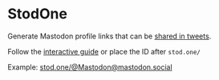 # StodOne

Generate Mastodon profile links that can be [shared in tweets](https://www.bbc.com/news/technology-63999452).

Follow the [interactive guide](https://stod.one/) or place the ID after `stod.one/`

Example: [stod.one/@Mastodon@mastodon.social](https://stod.one/@Mastodon@mastodon.social)
